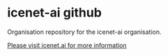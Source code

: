 # icenet-ai github

Organisation repository for the icenet-ai organisation.

[Please visit icenet.ai for more information](https://icenet.ai)
